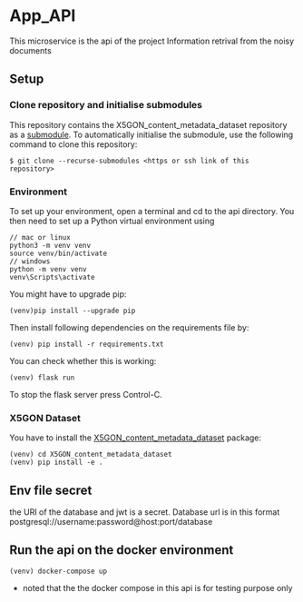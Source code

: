 # App_API
This microservice is the api of the project Information retrival from the noisy documents

## Setup
### Clone repository and initialise submodules
This repository contains the X5GON_content_metadata_dataset repository as a [submodule](https://git-scm.com/book/en/v2/Git-Tools-Submodules). To automatically initialise the submodule, use the following command to clone this repository:
```
$ git clone --recurse-submodules <https or ssh link of this repository>
```
### Environment
To set up your environment, open a terminal and cd to the api directory. You then need to set up a Python virtual environment using
```
// mac or linux
python3 -m venv venv
source venv/bin/activate
// windows
python -m venv venv
venv\Scripts\activate
```
You might have to upgrade pip:
```
(venv)pip install --upgrade pip
```
Then install following dependencies on the requirements file by:
```
(venv) pip install -r requirements.txt
```
You can check whether this is working:
```
(venv) flask run
```
To stop the flask server press Control-C.

### X5GON Dataset
You have to install the [X5GON_content_metadata_dataset](https://github.com/IRCAI/X5GON_content_metadata_dataset) package:
```
(venv) cd X5GON_content_metadata_dataset
(venv) pip install -e .
```
## Env file secret 
the URI of the database and jwt is a secret.
Database url is in this format postgresql://username:password@host:port/database


## Run the api on the docker environment
```
(venv) docker-compose up
```
* noted that the the docker compose in this api is for testing purpose only